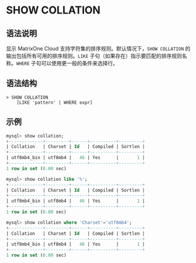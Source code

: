 # **SHOW COLLATION**

## **语法说明**

显示 MatrixOne Cloud 支持字符集的排序规则。默认情况下，`SHOW COLLATION` 的输出包括所有可用的排序规则。`LIKE` 子句（如果存在）指示要匹配的排序规则名称。`WHERE` 子句可以使用更一般的条件来选择行。

## **语法结构**

```
> SHOW COLLATION
    [LIKE 'pattern' | WHERE expr]
```

## **示例**

```sql
mysql> show collation;
+-------------+---------+------+----------+---------+
| Collation   | Charset | Id   | Compiled | Sortlen |
+-------------+---------+------+----------+---------+
| utf8mb4_bin | utf8mb4 |   46 | Yes      |       1 |
+-------------+---------+------+----------+---------+
1 row in set (0.00 sec)

mysql> show collation like '%';
+-------------+---------+------+----------+---------+
| Collation   | Charset | Id   | Compiled | Sortlen |
+-------------+---------+------+----------+---------+
| utf8mb4_bin | utf8mb4 |   46 | Yes      |       1 |
+-------------+---------+------+----------+---------+
1 row in set (0.00 sec)

mysql> show collation where 'Charset'='utf8mb4';
+-------------+---------+------+----------+---------+
| Collation   | Charset | Id   | Compiled | Sortlen |
+-------------+---------+------+----------+---------+
| utf8mb4_bin | utf8mb4 |   46 | Yes      |       1 |
+-------------+---------+------+----------+---------+
1 row in set (0.00 sec)
```
